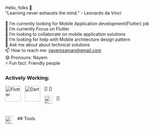 Hello, folks 👋
 <br> "Learning never exhausts the mind." - Leonardo da Vinci </br>
<br> 🔭 I’m currently looking for Mobile Application development(Flutter) job
<br> 🌱 I’m currently Focus on Flutter
<br> 👯 I’m looking to collaborate on mobile application solutions
<br> 🤔 I’m looking for help with Mobile architecture design pattern
<br> 💬 Ask me about about technical solutions
<br> 📫 How to reach me: nayemzaman@gmail.com
<br> 😄 Pronouns: Nayem
<br> ⚡ Fun fact: Friendly people

 ### Actively Working:
[<img align="left" alt="Flutter" width="50px" src="https://upload.wikimedia.org/wikipedia/commons/1/17/Google-flutter-logo.png" style="padding-right:10px;" />]
[<img align="left" alt="Dart" width="50px" src="![image](https://user-images.githubusercontent.com/12158468/166197868-1067b071-0147-4567-9e1e-d9543c924a60.png)" style="padding-right:10px;" />]

[<img align="left" alt="Flutter" width="26px" src="https://upload.wikimedia.org/wikipedia/commons/f/fe/Dart_programming_language_logo.svg" style="padding-right:10px;" />]

<br />
<br />
## Tools
<img align="left" alt="Visual Studio Code" width="26px" src="https://cdn.jsdelivr.net/gh/devicons/devicon/icons/vscode/vscode-original.svg" style="padding-right:10px;" />

